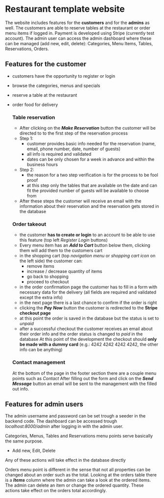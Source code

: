 # Restaurant template website

The website includes features for the **customers** and for the **admins** as well. The customers are able to reserve tables at the restaurant or order menu items if logged in. Payment is developed using Stripe (currently test account).
The admin user can access the admin dashboard where these can be managed (add new, edit, delete): Categories, Menu Items, Tables, Reservations, Orders.

## Features for the customer
- customers have the opportunity to register or login
- browse the categories, menus and specials
- reserve a table at the restaurant
- order food for delivery

    ### Table reservation
    - After clicking on the ***Make Reservation*** button the customer will be directed to to the first step of the reservation process
    - Step 1:
        - customer provides basic info needed for the reservation (name, email, phone number, date, number of guests)
        - all info is required and validated
        - dates can be only chosen for a week in advance and within the business hours
    - Step 2:
        - the reason for a two step verification is for the process to be fool proof
        - at this step only the tables that are available on the date and can fit the provided number of guests will be available to choose from
    - After these steps the customer will receive an email with the information about their reservation and the reservation gets stored in the database

    ### Order takeout
    - the customer **has to create or login** to an account to be able to use this feature (top left *Register Login* buttons)
    - Every menu item has an ***Add to Cart*** button below them, clicking them will add them to the customers cart
    - in the shopping cart (top *navigation menu* or *shopping cart icon* on the left side) the customer can:
        - remove items
        - increase / decrease quantity of items
        - go back to shopping
        - proceed to checkout
    - in the order confirmation page the customer has to fill in a form with necessary data for the delivery (all fields are required and validated except the extra info)
    - in the next page there is a last chance to confirm if the order is right
    - clicking the ***Pay Now*** button the customer is redirected to the **Stripe checkout page**
    - at this point the order is saved in the database but the status is set to *unpaid*
    - after a successful checkout the customer receives an email about their order info and the order status is changed to *paid* in the database
    At this point of the development the checkout should **only be made with a dummy card** (e.g.: 4242 4242 4242 4242, the other info can be anything)

    ### Contact management
    At the bottom of the page in the footer section there are a couple menu points such as *Contact*
    After filling out the form and click on the ***Send Message*** button an email will be sent to the management with the filled out info.
    
## Features for admin users
The admin username and password can be set trough a seeder in the backend code. The dashboard can be accessed trough *localhost:8000/admin* after logging in with the admin user.

Categories, Menus, Tables and Reservations menu points serve basically the same purpose.
- Add new, Edit, Delete

Any of these actions will take effect in the database directly

Orders menu point is different in the sense that not all properties can be changed about an order such as the total.
Looking at the orders table there is a ***Items*** column where the admin can take a look at the ordered items. The admin can delete an item or change the ordered quantity. These actions take effect on the orders total accordingly.
